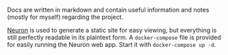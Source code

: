 Docs are written in markdown and contain useful information and notes (mostly for myself) regarding
the project.

[Neuron](https://neuron.zettel.page/) is used to generate a static site for easy viewing, but
everything is still perfectly readable in its plaintext form. A `docker-compose` file is provided
for easily running the Neuron web app. Start it with `docker-compose up -d`.
